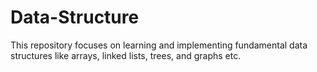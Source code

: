 # Data-Structure
This repository focuses on learning and implementing fundamental data structures like arrays, linked lists, trees, and graphs etc. 
